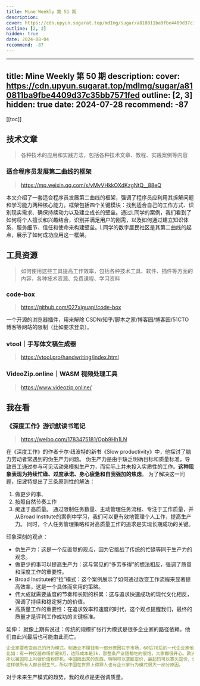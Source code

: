```yaml
---
title: Mine Weekly 第 51 期
description:
cover: https://cdn.upyun.sugarat.top/mdImg/sugar/a810811ba9fbe4409d37c35bb7571fed
outline: [2, 3]
hidden: true
date: 2024-08-04
recommend: -87
---
```


---
title: Mine Weekly 第 50 期
description:
cover: https://cdn.upyun.sugarat.top/mdImg/sugar/a810811ba9fbe4409d37c35bb7571fed
outline: [2, 3]
hidden: true
date: 2024-07-28
recommend: -87
---

[[toc]]

## 技术文章
> 各种技术的应用和实践方法，包括各种技术文章、教程、实践案例等内容

### 适合程序员发展第二曲线的框架
> https://mp.weixin.qq.com/s/vMvVHkkOXdKzgNtQ__88eQ

本文介绍了一套适合程序员发展第二曲线的框架，强调了程序员应利用其拆解问题和学习能力两种核心能力。框架包括四个关键模块：找到适合自己的工作方式、识别现实需求、确保持续动力以及建立成长的壁垒。通过L同学的案例，我们看到了如何将个人擅长和兴趣结合，识别并满足用户的刚需，以及如何通过建立知识体系、服务细节、信任和使命来构建壁垒。L同学的数字居民社区是其第二曲线的起点，展示了如何成功应用这一框架。


## 工具资源
> 如何使用这些工具提高工作效率，包括各种技术工具、软件、插件等方面的内容，各种技术资源、免费课程、学习资料

### code-box
> https://github.com/027xiguapi/code-box

一个开源的浏览器插件，用来解除 CSDN/知乎/脚本之家/博客园/博客园/51CTO博客等网站的限制（比如要求登录）。

### vtool｜手写体文稿生成器
> https://vtool.pro/handwriting/index.html

### VideoZip.online｜WASM 视频处理工具
> https://www.videozip.online/

## 我在看

### 《深度工作》游识猷读书笔记
> https://weibo.com/1783475181/Opb9Hh1LN

在《深度工作》的作者卡尔·纽波特的新书《Slow productivity》中，他探讨了脑力劳动者常遇到的伪生产力问题。
伪生产力是由于缺乏明确目标和质量标准，导致员工通过参与可见活动来模拟生产力，而实际上并未投入实质性的工作。**这种现象表现为持续忙碌、过度承诺、身心疲惫和自我强加的焦虑**。
为了解决这一问题，纽波特提出了三条原则性的解法：
1. 做更少的事、
2. 按照自然节奏工作
3. 痴迷于高质量。
通过限制任务数量、主动管理任务流程、专注于工作质量，并从Broad Institute的案例中学习，我们可以更有效地管理个人工作，提高生产力。
同时，个人任务管理策略和对高质量工作的追求是实现长期成功的关键。

印象深刻的观点：
- 伪生产力：这是一个反直觉的观点，因为它挑战了传统的忙碌等同于生产力的观念。
- 做更少的事可以提高生产力：这与常见的“多劳多得”的想法相反，强调了质量和深度工作的重要性。
- Broad Institute的“拉”模式：这个案例展示了如何通过改变工作流程来显著提高效率，这是一个具体而实用的策略。
- 伟大成就需要适度的节奏和长期的积累：这与追求快速成功的现代文化相反，强调了持续和稳定努力的价值。
- 高质量工作的重要性：在追求效率和速度的时代，这个观点提醒我们，最终的质量才是评判工作成功的关键标准。

延伸：
就像上期有说过：传统的规模扩张行为模式是很多企业家的路径依赖，他们由此兴最后也可能由此而亡。
```yml
企业家要改变自己的行为模式。制造业不赚钱有一部分原因在于市场，60后70后的一代企业家他们典型的行为模式就是规模扩张。更关注规模扩张，而不是更关注赚钱（利润率）。
比如：有一种仪器市场价是8万，边际成本是3k，那整条产业链都吃的很饱，大家都很开心。欧洲养活了一大堆中产阶级。等到了中国突破了这个技术：小老板把他定价在了3k，你问他为什么你不定6万?他说我成本是2k。他的观念就是规模。因为中国过去用三四十年的时间完成了西方国家200年的工业化进程，形成了一套快就是对的，规模就是对的价值观。
所以被国际上叫做价值粉碎机。中国搞出来的东西，明明可以垄断定价，最起码可以寡头定价，但你就不定，你心里想的是王侯将相宁有种乎，这全世界的市场都是我的。
这样做所有人都会很生气，所以中国在世界上得罪人也有企业家行为模式很大一部分原因。
```

对于未来生产模式的趋势，我的观点是更强调质量。
